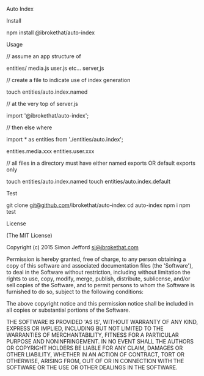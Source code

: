 Auto Index

Install

  npm install @ibrokethat/auto-index

Usage

  //   assume an app structure of

  entities/
    media.js
    user.js
    etc...
  server,js

  //  create a file to indicate use of index generation

  touch entities/auto.index.named


  //  at the very top of server.js

  import '@ibrokethat/auto-index';

  //  then else where

  import * as entities from './entities/auto.index';

  entities.media.xxx
  entities.user.xxx

  //  all files in a directory must have either named exports OR default exports only

  touch entities/auto.index.named
  touch entities/auto.index.default


Test

  git clone git@github.com/ibrokethat/auto-index
  cd auto-index
  npm i
  npm test


License

(The MIT License)

Copyright (c) 2015 Simon Jefford si@ibrokethat.com

Permission is hereby granted, free of charge, to any person obtaining a copy of this software and associated documentation files (the 'Software'), to deal in the Software without restriction, including without limitation the rights to use, copy, modify, merge, publish, distribute, sublicense, and/or sell copies of the Software, and to permit persons to whom the Software is furnished to do so, subject to the following conditions:

The above copyright notice and this permission notice shall be included in all copies or substantial portions of the Software.

THE SOFTWARE IS PROVIDED 'AS IS', WITHOUT WARRANTY OF ANY KIND, EXPRESS OR IMPLIED, INCLUDING BUT NOT LIMITED TO THE WARRANTIES OF MERCHANTABILITY, FITNESS FOR A PARTICULAR PURPOSE AND NONINFRINGEMENT. IN NO EVENT SHALL THE AUTHORS OR COPYRIGHT HOLDERS BE LIABLE FOR ANY CLAIM, DAMAGES OR OTHER LIABILITY, WHETHER IN AN ACTION OF CONTRACT, TORT OR OTHERWISE, ARISING FROM, OUT OF OR IN CONNECTION WITH THE SOFTWARE OR THE USE OR OTHER DEALINGS IN THE SOFTWARE.
